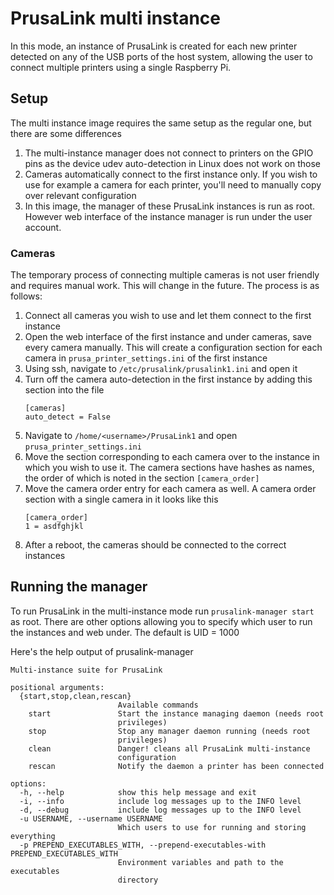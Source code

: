 # PrusaLink multi instance
In this mode, an instance of PrusaLink is created for each new printer
detected on any of the USB ports of the host system, allowing the user
to connect multiple printers using a single Raspberry Pi.

## Setup
The multi instance image requires the same setup as the regular one,
but there are some differences

1) The multi-instance manager does not connect to printers on the GPIO
pins as the device udev auto-detection in Linux does not work on those
2) Cameras automatically connect to the first instance only. If you wish
to use for example a camera for each printer, you'll need to manually
copy over relevant configuration
3) In this image, the manager of these PrusaLink instances is run as root.
However web interface of the instance manager is run under the user account.

### Cameras
The temporary process of connecting multiple cameras is not user friendly
and requires manual work. This will change in the future.
The process is as follows:
1) Connect all cameras you wish to use and let them connect to the first
instance
2) Open the web interface of the first instance and under cameras, save
every camera manually. This will create a configuration section for each
camera in `prusa_printer_settings.ini` of the first instance
3) Using ssh, navigate to `/etc/prusalink/prusalink1.ini` and open it
4) Turn off the camera auto-detection in the first instance by adding
this section into the file
    ```
    [cameras]
    auto_detect = False
    ```
5) Navigate to `/home/<username>/PrusaLink1` and open
`prusa_printer_settings.ini`
6) Move the section corresponding to each camera over to the instance in which
you wish to use it. The camera sections have hashes as names,
the order of which is noted in the section `[camera_order]`
7) Move the camera order entry for each camera as well.
A camera order section with a single camera in it looks like this
    ```
    [camera_order]
    1 = asdfghjkl
    ```
8) After a reboot, the cameras should be connected to the correct instances

## Running the manager
To run PrusaLink in the multi-instance mode run `prusalink-manager start`
as root. There are other options allowing you to specify which user to run the
instances and web under. The default is UID = 1000

Here's the help output of prusalink-manager

```
Multi-instance suite for PrusaLink

positional arguments:
  {start,stop,clean,rescan}
                        Available commands
    start               Start the instance managing daemon (needs root
                        privileges)
    stop                Stop any manager daemon running (needs root
                        privileges)
    clean               Danger! cleans all PrusaLink multi-instance
                        configuration
    rescan              Notify the daemon a printer has been connected

options:
  -h, --help            show this help message and exit
  -i, --info            include log messages up to the INFO level
  -d, --debug           include log messages up to the INFO level
  -u USERNAME, --username USERNAME
                        Which users to use for running and storing everything
  -p PREPEND_EXECUTABLES_WITH, --prepend-executables-with PREPEND_EXECUTABLES_WITH
                        Environment variables and path to the executables
                        directory
```

